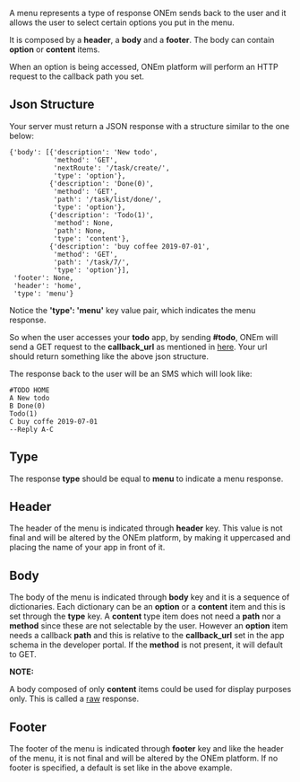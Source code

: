 A menu represents a type of response ONEm sends back to the user and it allows the user to select certain options you put in the menu.

It is composed by a **header**, a **body** and a **footer**. The body can contain **option** or **content** items.

When an option is being accessed, ONEm platform will perform an HTTP request to the callback path you set.

## Json Structure

Your server must return a JSON response with a structure similar to the one below:

```
{'body': [{'description': 'New todo',
           'method': 'GET',
           'nextRoute': '/task/create/',
           'type': 'option'},
          {'description': 'Done(0)',
           'method': 'GET',
           'path': '/task/list/done/',
           'type': 'option'},
          {'description': 'Todo(1)',
           'method': None,
           'path': None,
           'type': 'content'},
          {'description': 'buy coffee 2019-07-01',
           'method': 'GET',
           'path': '/task/7/',
           'type': 'option'}],
 'footer': None,
 'header': 'home',
 'type': 'menu'}
```

Notice the **'type': 'menu'** key value pair, which indicates the menu response.

So when the user accesses your **todo** app, by sending **#todo**, ONEm will send a GET request to the **callback_url** as mentioned in [here](/bird-eye/). Your url should return something like the above json structure.

The response back to the user will be an SMS which will look like:

```
#TODO HOME
A New todo
B Done(0)
Todo(1)
C buy coffe 2019-07-01
--Reply A-C
```


## Type
The response **type** should be equal to **menu** to indicate a menu response.


## Header
The header of the menu is indicated through **header** key. This value is not final and will be altered by the ONEm platform, by making it uppercased and placing the name of your app in front of it.


## Body
The body of the menu is indicated through **body** key and it is a sequence of dictionaries. Each dictionary can be an **option** or a **content** item and this is set through the **type** key. A **content** type item does not need a **path** nor a **method** since these are not selectable by the user. However an **option** item needs a callback **path** and this is relative to the **callback_url** set in the app schema in the developer portal. If the **method** is not present, it will default to GET.


**NOTE:**

A body composed of only **content** items could be used for display purposes only. This is called a [raw](/building/raw/) response.

## Footer
The footer of the menu is indicated through **footer** key and like the header of the menu, it is not final and will be altered by the ONEm platform. If no footer is specified, a default is set like in the above example.
